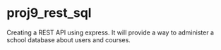 # proj9_rest_sql


Creating a REST API using express. It will provide a way to administer a school database about users and courses.



